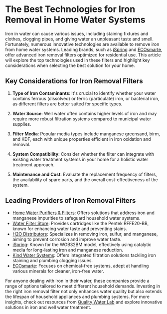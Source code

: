 # The Best Technologies for Iron Removal in Home Water Systems

Iron in water can cause various issues, including staining fixtures and clothes, clogging pipes, and giving water an unpleasant taste and smell. Fortunately, numerous innovative technologies are available to remove iron from home water systems. Leading brands, such as [iSpring](/dir/ispring) and [ECOsmarte](/dir/ecosmarte), offer advanced iron removal filters optimized for residential use. This article will explore the top technologies used in these filters and highlight key considerations when selecting the best solution for your home.

## Key Considerations for Iron Removal Filters

1. **Type of Iron Contaminants**: It's crucial to identify whether your water contains ferrous (dissolved) or ferric (particulate) iron, or bacterial iron, as different filters are better suited for specific types.
   
2. **Water Source**: Well water often contains higher levels of iron and may require more robust filtration systems compared to municipal water supplies.
   
3. **Filter Media**: Popular media types include manganese greensand, birm, and KDF, each with unique properties efficient in iron oxidation and removal.

4. **System Compatibility**: Consider whether the filter can integrate with existing water treatment systems in your home for a holistic water treatment approach.

5. **Maintenance and Cost**: Evaluate the replacement frequency of filters, the availability of spare parts, and the overall cost-effectiveness of the system.

## Leading Providers of Iron Removal Filters

- [Home Water Purifiers & Filters](/dir/home_water_purifiers__filters): Offers solutions that address iron and manganese impurities to safeguard household water systems.
- [Water Filter Store](/dir/water_filter_store): Provides cartridges like the Pentek RFFE20-BB, known for enhancing water taste and preventing stains.
- [H2O Distributors](/dir/h2o_distributors): Specializes in removing iron, sulfur, and manganese, aiming to prevent corrosion and improve water taste.
- [iSpring](/dir/ispring): Known for the WGB32BM model, effectively using catalytic media for long-lasting iron and manganese reduction.
- [Kind Water Systems](/dir/kind_water_systems): Offers integrated filtration solutions tackling iron staining and plumbing clogging issues.
- [ECOsmarte](/dir/ecosmarte): Focuses on chemical-free systems, adept at handling various minerals for cleaner, iron-free water.

For anyone dealing with iron in their water, these companies provide a range of options tailored to meet different household demands. Investing in the right iron removal filter not only enhances water quality but also extends the lifespan of household appliances and plumbing systems. For more insights, check out resources from [Quality Water Lab](/dir/quality_water_lab) and explore innovative solutions in iron and well water treatment.